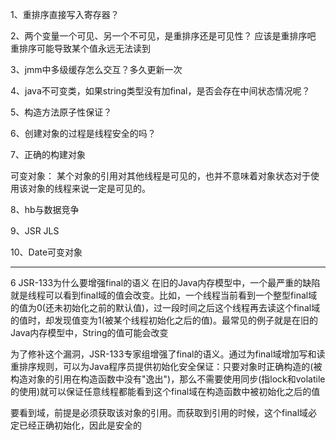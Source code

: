 1、重排序直接写入寄存器？

2、两个变量一个可见、另一个不可见，是重排序还是可见性？
应该是重排序吧
重排序可能导致某个值永远无法读到

3、jmm中多级缓存怎么交互？多久更新一次





4、java不可变类，如果string类型没有加final，是否会存在中间状态情况呢？


5、构造方法原子性保证？

6、创建对象的过程是线程安全的吗？

7、正确的构建对象




可变对象：
某个对象的引用对其他线程是可见的，也并不意味着对象状态对于使用该对象的线程来说一定是可见的。



8、hb与数据竞争

9、JSR JLS

10、Date可变对象





---
6 JSR-133为什么要增强final的语义
在旧的Java内存模型中，一个最严重的缺陷就是线程可以看到final域的值会改变。比如，一个线程当前看到一个整型final域的值为0(还未初始化之前的默认值)，过一段时间之后这个线程再去读这个final域的值时，却发现值变为1(被某个线程初始化之后的值)。最常见的例子就是在旧的Java内存模型中，String的值可能会改变

为了修补这个漏洞，JSR-133专家组增强了final的语义。通过为final域增加写和读重排序规则，可以为Java程序员提供初始化安全保证：只要对象时正确构造的(被构造对象的引用在构造函数中没有"逸出")，那么不需要使用同步(指lock和volatile的使用)就可以保证任意线程都能看到这个final域在构造函数中被初始化之后的值

要看到域，前提是必须获取该对象的引用。而获取到引用的时候，这个final域必定已经正确初始化，因此是安全的
